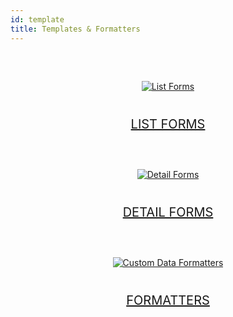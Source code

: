 ```yaml
---
id: template
title: Templates & Formatters
---
```

<div markdown="1" style="text-align: center; margin-top: 20px; margin-bottom: 20px;">
	<a class="button" style="height: 250px;width: 60%;" href="../en/custom-listform-templates.html">
	<img style="vertical-align: middle;margin-top: 40px;margin-bottom: 20px;" src="../assets/en/template-formatters/buttonListFormTemplate.png" alt="List Forms"/>
	<p style="font-size: 20px">LIST FORMS</p>
	</a>
</div>
<div markdown="1" style="text-align: center; margin-top: 20px; margin-bottom: 20px;">
	<a class="button" style="height: 250px;width: 60%;" href="../en/custom-detailform-templates.html">
	<img style="vertical-align: middle;margin-top: 40px;margin-bottom: 20px;" src="../assets/en/template-formatters/buttonDetailFormTemplate.png" alt="Detail Forms"/>
	<p style="font-size: 20px">DETAIL FORMS</p>
	</a>
</div>
<div markdown="1" style="text-align: center; margin-top: 20px; margin-bottom: 20px;">
	<a class="button" style="height: 250px;width: 60%;" href="../en/custom-data-formatters.html">
	<img style="vertical-align: middle;margin-top: 40px;margin-bottom: 20px;" src="../assets/en/template-formatters/buttonFormatters.png" alt="Custom Data Formatters"/>
	<p style="font-size: 20px">FORMATTERS</p>
	</a>
</div>
